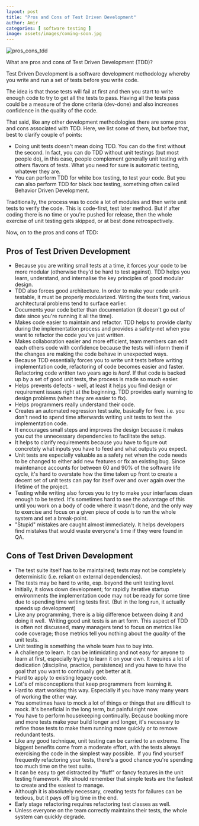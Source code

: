 ```yaml
---
layout: post
title: "Pros and Cons of Test Driven Development"
author: Amir
categories: [ software testing ]
image: assets/images/coming-soon.jpg
---
```


![pros_cons_tdd](http://www.testingexcellence.com/wp-content/uploads/2016/11/pros_cons_tdd-300x178.jpeg)

What are pros and cons of Test Driven Development (TDD)?

Test Driven Development is a software development methodology whereby you write and _run_ a set of tests before you write code.

The idea is that those tests will fail at first and then you start to write enough code to try to get all the tests to pass. Having all the tests pass could be a measure of the done criteria (dev-done) and also increases confidence in the quality of the code.

That said, like any other development methodologies there are some pros and cons associated with TDD. Here, we list some of them, but before that, best to clarify couple of points:

*   Doing unit tests doesn't mean doing TDD. You can do the first without the second. In fact, you can do TDD without unit testings (but most people do), in this case, people complement generally unit testing with others flavors of tests. What you need for sure is automatic testing, whatever they are.
*   You can perform TDD for white box testing, to test your code. But you can also perform TDD for black box testing, something often called Behavior Driven Development.

Traditionally, the process was to code a lot of modules and then write unit tests to verify the code. This is code-first, test later method. But if after coding there is no time or you're pushed for release, then the whole exercise of unit testing gets skipped, or at best done retrospectively.

Now, on to the pros and cons of TDD:

## Pros of Test Driven Development

*   Because you are writing small tests at a time, it forces your code to be more modular (otherwise they'd be hard to test against). TDD helps you learn, understand, and internalise the key principles of good modular design.
*   TDD also forces good architecture. In order to make your code unit-testable, it must be properly modularized. Writing the tests first, various architectural problems tend to surface earlier.
*   Documents your code better than documentation (it doesn't go out of date since you're running it all the time).
*   Makes code easier to maintain and refactor. TDD helps to provide clarity during the implementation process and provides a safety-net when you want to refactor the code you've just written.
*   Makes collaboration easier and more efficient, team members can edit each others code with confidence because the tests will inform them if the changes are making the code behave in unexpected ways.
*   Because TDD essentially forces you to write unit tests before writing implementation code, refactoring of code becomes easier and faster. Refactoring code written two years ago is _hard_. If that code is backed up by a set of good unit tests, the process is made so much easier.
*   Helps prevents defects - well, at least it helps you find design or requirement issues right at the beginning. TDD provides early warning to design problems (when they are easier to fix).
*   Helps programmers really understand their code.
*   Creates an automated regression test suite, basically for free. i.e. you don't need to spend time afterwards writing unit tests to test the implementation code.
*   It encourages small steps and improves the design because it makes you cut the unnecessary dependencies to facilitate the setup.
*   It helps to clarify requirements because you have to figure out concretely what inputs you have to feed and what outputs you expect.
*   Unit tests are especially valuable as a safety net when the code needs to be changed to either add new features or fix an existing bug. Since maintenance accounts for between 60 and 90% of the software life cycle, it's hard to overstate how the time taken up front to create a decent set of unit tests can pay for itself over and over again over the lifetime of the project.
*   Testing while writing also forces you to try to make your interfaces clean enough to be tested. It's sometimes hard to see the advantage of this until you work on a body of code where it wasn't done, and the only way to exercise and focus on a given piece of code is to run the whole system and set a break-point.
*   "Stupid" mistakes are caught almost immediately. It helps developers find mistakes that would waste everyone's time if they were found in QA.

## Cons of Test Driven Development

*   The test suite itself has to be maintained; tests may not be completely deterministic (i.e. reliant on external dependencies).
*   The tests may be hard to write, esp. beyond the unit testing level.
*   Initially, it slows down development; for rapidly iterative startup environments the implementation code may not be ready for some time due to spending time writing tests first. (But in the long run, it actually speeds up development)
*   Like any programming, there is a big difference between doing it and doing it well.  Writing good unit tests is an art form. This aspect of TDD is often not discussed, many managers tend to focus on metrics like code coverage; those metrics tell you nothing about the _quality_ of the unit tests.
*   Unit testing is something the whole team has to buy into.
*   A challenge to learn. It can be intimidating and not easy for anyone to learn at first, especially trying to learn it on your own. It requires a lot of dedication (discipline, practice, persistence) and you have to have the goal that you want to continually get better at it.
*   Hard to apply to existing legacy code.
*   Lot's of misconceptions that keep programmers from learning it.
*   Hard to start working this way. Especially if you have many many years of working the other way.
*   You sometimes have to mock a lot of things or things that are difficult to mock. It's beneficial in the long term, but painful right now.
*   You have to perform housekeeping continually. Because booking more and more tests make your build longer and longer, it's necessary to refine those tests to make them running more quickly or to remove redundant tests.
*   Like any good technique, unit testing can be carried to an extreme. The biggest benefits come from a moderate effort, with the tests always exercising the code in the simplest way possible.  If you find yourself frequently refactoring your tests, there's a good chance you're spending too much time on the test suite.
*   It can be easy to get distracted by "fluff" or fancy features in the unit testing framework. We should remember that simple tests are the fastest to create and the easiest to manage.
*   Although it is absolutely necessary, creating tests for failures can be tedious, but it pays off big time in the end.
*   Early stage refactoring requires refactoring test classes as well.
*   Unless everyone on the team correctly maintains their tests, the whole system can quickly degrade.